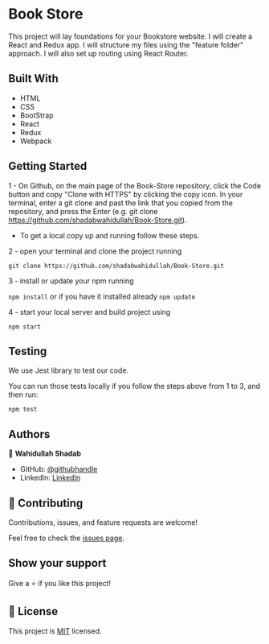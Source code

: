 # Book Store

This project will lay foundations for your Bookstore website. I will create a React and Redux app. I will structure my files using the "feature folder" approach. I will also set up routing using React Router. 

## Built With

- HTML 
- CSS
- BootStrap
- React
- Redux
- Webpack


## Getting Started

1 - On Github, on the main page of the Book-Store repository, click the Code button and copy "Clone with HTTPS" by clicking the copy icon.
In your terminal, enter a git clone and past the link that you copied from the repository, and press the   Enter
(e.g. git clone https://github.com/shadabwahidullah/Book-Store.git).

* To get a local copy up and running follow these steps.

2 - open your terminal and clone the project running 

`git clone https://github.com/shadabwahidullah/Book-Store.git`

3 - install or update your npm running

`npm install` or if you have it installed already `npm update`

4 - start your local server and build project using

`npm start`

## Testing

We use Jest library to test our code.

You can run those tests locally if you follow the steps above from 1 to 3, and then run:

`npm test`

## Authors

👤 **Wahidullah Shadab**

- GitHub: [@githubhandle](https://github.com/shadabwahidullah)
- LinkedIn: [LinkedIn](https://www.linkedin.com/in/wahidullah-shadab-2712031a3)

## 🤝 Contributing

Contributions, issues, and feature requests are welcome!

Feel free to check the [issues page](../../issues/).

## Show your support

Give a ⭐️ if you like this project!


## 📝 License

This project is [MIT](./MIT.md) licensed.
